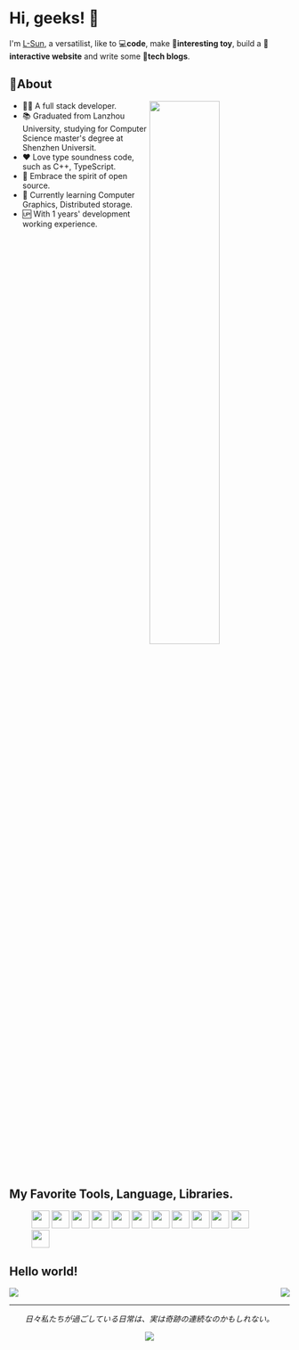 # Hi, geeks! 👋

I'm [L-Sun](https://github.com/L-Sun), a versatilist, like to 💻**code**, make 🛴**interesting toy**, build a 🎨**interactive website** and write some 📃**tech blogs**.

## 🧐About

<img width="50%" align="right" src="https://github-readme-stats.vercel.app/api?username=L-Sun&count_private=true&show_icons=true&theme=github_dark"/>

- 👩‍💻 A full stack developer.
- 📚 Graduated from Lanzhou University, studying for Computer Science master's degree at Shenzhen Universit. 
- ❤️ Love type soundness code, such as C++, TypeScript.
- 🤗 Embrace the spirit of open source.
- 🌱 Currently learning Computer Graphics, Distributed storage.
- 🆙 With 1 years' development working experience.

<div style="clear: both;" />

## My Favorite Tools, Language, Libraries.
<figure>
    <img height=32 src="https://img.shields.io/badge/-C++-00599C?logo=c%2B%2B&logoColor=white&style=flat-square">
    <img height=32 src="https://img.shields.io/badge/-CMake-064F8C?logo=CMake&logoColor=white&style=flat-square">
    <img height=32 src="https://img.shields.io/badge/-Git-F05032?logo=Git&logoColor=white&style=flat-square">
    <img height=32 src="https://img.shields.io/badge/-VS Code-007ACC?logo=Visual%20Studio%20Code&logoColor=white&style=flat-square">
    <img height=32 src="https://img.shields.io/badge/-React-61DAFB?logo=react&logoColor=white&style=flat-square" />
    <img height=32 src="https://img.shields.io/badge/-TypeScript-2f74c0?logo=TypeScript&logoColor=white&style=flat-square">
    <img height=32 src="https://img.shields.io/badge/-NodeJS-339933?logo=Node.js&logoColor=white&style=flat-square">
    <img height=32 src="https://img.shields.io/badge/-Next.js-000000?logo=Next.js&logoColor=white&style=flat-square">
    <img height=32 src="https://img.shields.io/badge/-NestJS-e0234e?logo=NestJS&logoColor=white&style=flat-square">
    <img height=32 src="https://img.shields.io/badge/-Python-3776AB?logo=Python&logoColor=white&style=flat-square">
    <img height=32 src="https://img.shields.io/badge/-Docker-2496ED?logo=Docker&logoColor=white&style=flat-square">
    <img height=32 src="https://img.shields.io/badge/-MongoDB-47A248?logo=MongoDB&logoColor=white&style=flat-square">
</figure>


## Hello world!

<figure style="display: flex; justify-content: space-between; margin: 0;">
    <img src="https://github-readme-stats.vercel.app/api/top-langs/?username=L-Sun&theme=github_dark&layout=compact" />
    <img src="https://github-readme-stats.vercel.app/api/wakatime?username=@L_Sun&langs_count=6&custom_title=Usage over the Last 7 Days&theme=github_dark&layout=compact" />
</figure>

<hr/> 

<p align="center">
<cite>日々私たちが過ごしている日常は、実は奇跡の連続なのかもしれない。</cite>
</p>
<p align="center">
    <img align="center" src="https://visitor-badge.glitch.me/badge?page_id=L-Sun&left_color=green&right_color=red" />
</p>

